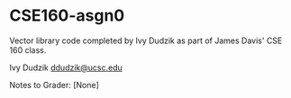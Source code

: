 # CSE160-asgn0
Vector library code completed by Ivy Dudzik as part of James Davis' CSE 160 class.

Ivy Dudzik
ddudzik@ucsc.edu

Notes to Grader:
[None]
 
